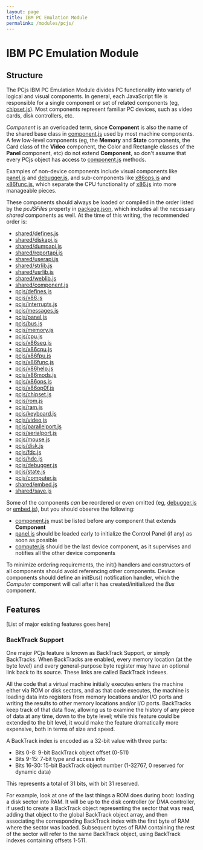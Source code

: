 ```yaml
---
layout: page
title: IBM PC Emulation Module
permalink: /modules/pcjs/
---
```


IBM PC Emulation Module
===

Structure
---
The PCjs IBM PC Emulation Module divides PC functionality into variety of logical and visual components.
In general, each JavaScript file is responsible for a single component or set of related components (eg,
[chipset.js](lib/chipset.js)).  Most components represent familiar PC devices, such as video cards, disk
controllers, etc.

*Component* is an overloaded term, since **Component** is also the name of the shared base class in
[component.js](../shared/lib/component.js) used by most machine components.  A few low-level components
(eg, the **Memory** and **State** components, the Card class of the **Video** component, the Color and Rectangle
classes of the **Panel** component, etc) do not extend **Component**, so don't assume that every PCjs object has
access to [component.js](../shared/lib/component.js) methods.

Examples of non-device components include visual components like [panel.js](lib/panel.js) and
[debugger.js](lib/debugger.js), and sub-components like [x86ops.js](lib/x86ops.js) and [x86func.js](lib/x86func.js),
which separate the CPU functionality of [x86.js](lib/x86.js) into more manageable pieces.

These components should always be loaded or compiled in the order listed by the *pcJSFiles* property in
[package.json](../../package.json), which includes all the necessary *shared* components as well.
At the time of this writing, the recommended order is:

* [shared/defines.js](../shared/lib/defines.js)
* [shared/diskapi.js](../shared/lib/diskapi.js)
* [shared/dumpapi.js](../shared/lib/dumpapi.js)
* [shared/reportapi.js](../shared/lib/reportapi.js)
* [shared/userapi.js](../shared/lib/userapi.js)
* [shared/strlib.js](../shared/lib/strlib.js)
* [shared/usrlib.js](../shared/lib/usrlib.js)
* [shared/weblib.js](../shared/lib/weblib.js)
* [shared/component.js](../shared/lib/component.js)
* [pcjs/defines.js](lib/defines.js)
* [pcjs/x86.js](lib/x86.js)
* [pcjs/interrupts.js](lib/interrupts.js)
* [pcjs/messages.js](lib/messages.js)
* [pcjs/panel.js](lib/panel.js)
* [pcjs/bus.js](lib/bus.js)
* [pcjs/memory.js](lib/memory.js)
* [pcjs/cpu.js](lib/cpu.js)
* [pcjs/x86seg.js](lib/x86seg.js)
* [pcjs/x86cpu.js](lib/x86cpu.js)
* [pcjs/x86fpu.js](lib/x86fpu.js)
* [pcjs/x86func.js](lib/x86func.js)
* [pcjs/x86help.js](lib/x86help.js)
* [pcjs/x86mods.js](lib/x86mods.js)
* [pcjs/x86ops.js](lib/x86ops.js)
* [pcjs/x86op0f.js](lib/x86op0f.js)
* [pcjs/chipset.js](lib/chipset.js)
* [pcjs/rom.js](lib/rom.js)
* [pcjs/ram.js](lib/ram.js)
* [pcjs/keyboard.js](lib/keyboard.js)
* [pcjs/video.js](lib/video.js)
* [pcjs/parallelport.js](lib/parallelport.js)
* [pcjs/serialport.js](lib/serialport.js)
* [pcjs/mouse.js](lib/mouse.js)
* [pcjs/disk.js](lib/disk.js)
* [pcjs/fdc.js](lib/fdc.js)
* [pcjs/hdc.js](lib/hdc.js)
* [pcjs/debugger.js](lib/debugger.js)
* [pcjs/state.js](lib/state.js)
* [pcjs/computer.js](lib/computer.js)
* [shared/embed.js](../shared/lib/embed.js)
* [shared/save.js](../shared/lib/save.js)

Some of the components *can* be reordered or even omitted (eg, [debugger.js](lib/debugger.js) or
[embed.js](../shared/lib/embed.js)), but you should observe the following:

* [component.js](../shared/lib/component.js) must be listed before any component that extends **Component**
* [panel.js](lib/panel.js) should be loaded early to initialize the Control Panel (if any) as soon as possible
* [computer.js](lib/computer.js) should be the last device component, as it supervises and notifies all the other device components

To minimize ordering requirements, the init() handlers and constructors of all components should avoid
referencing other components.  Device components should define an initBus() notification handler, which the
*Computer* component will call after it has created/initialized the *Bus* component.

Features
---

[List of major existing features goes here]

### BackTrack Support

One major PCjs feature is known as BackTrack Support, or simply BackTracks.  When BackTracks are enabled, every
memory location (at the byte level) and every general-purpose byte register may have an optional link back to its
source.  These links are called BackTrack indexes.

All the code that a virtual machine initially executes enters the machine either via ROM or disk sectors, and as that
code executes, the machine is loading data into registers from memory locations and/or I/O ports and writing the results
to other memory locations and/or I/O ports.  BackTracks keep track of that data flow, allowing us to examine the history
of any piece of data at any time, down to the byte level; while this feature could be extended to the bit level, it
would make the feature dramatically more expensive, both in terms of size and speed.

A BackTrack index is encoded as a 32-bit value with three parts:

- Bits 0-8: 9-bit BackTrack object offset (0-511)
- Bits 9-15: 7-bit type and access info
- Bits 16-30: 15-bit BackTrack object number (1-32767, 0 reserved for dynamic data)

This represents a total of 31 bits, with bit 31 reserved.

For example, look at one of the last things a ROM does during boot: loading a disk sector into RAM.  It will be up to the
disk controller (or DMA controller, if used) to create a BackTrack object representing the sector that was read,
adding that object to the global BackTrack object array, and then associating the corresponding BackTrack index with
the first byte of RAM where the sector was loaded.  Subsequent bytes of RAM containing the rest of the sector will refer
to the same BackTrack object, using BackTrack indexes containing offsets 1-511.
